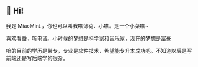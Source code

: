 ## 👋 Hi!

我是 MiaoMint ，你也可以叫我喵薄荷、小喵。是一个小菜喵~


喜欢看番，听电音。小时候的梦想是科学家和音乐家，现在的梦想是富豪


咱的目前的学历是带专，专业是软件技术，希望能专升本成功吧。不知道以后是写前端还是写后端学的很杂。



